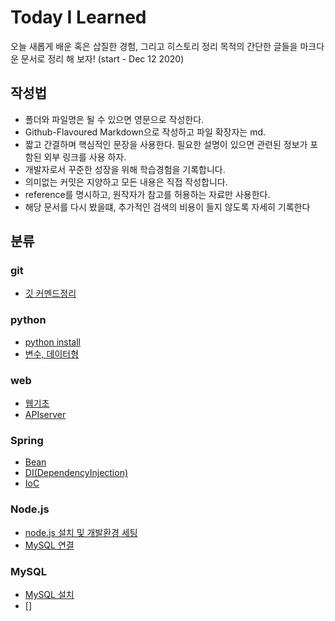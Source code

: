 # Today I Learned
오늘 새롭게 배운 혹은 삽질한 경험, 그리고 히스토리 정리 목적의 간단한 글들을 마크다운 문서로 정리 해 보자! (start - Dec 12 2020)    
## 작성법  
- 폴더와 파일명은 될 수 있으면 영문으로 작성한다.
- Github-Flavoured Markdown으로 작성하고 파일 확장자는 md.
- 짧고 간결하며 핵심적인 문장을 사용한다. 필요한 설명이 있으면 관련된 정보가 포함된 외부 링크를 사용 하자.
- 개발자로서 꾸준한 성장을 위해 학습경험을 기록합니다.
- 의미없는 커밋은 지양하고 모든 내용은 직접 작성합니다.
- reference를 명시하고, 원작자가 참고를 허용하는 자료만 사용한다.
- 해당 문서를 다시 봤을떄, 추가적인 검색의 비용이 들지 않도록 자세히 기록한다
## 분류
### git
- [깃 커멘드정리](./git/git-command.md)
### python
- [python install]()
- [변수, 데이터형](./Python/variables-and-data-type.md)
### web
- [웹기초](./web/web-foundation.md)
- [APIserver](./web/APIserver.md)
### Spring
- [Bean](./Spring/Bean.md)
- [DI(DependencyInjection)](./Spring/DI(Dependency-Injection).md)
- [IoC](./Spring/IOC(Inversion-Of-Control).md)
### Node.js
- [node.js 설치 및 개발환경 세팅](./NodeJS/how-to-install-nodeJs.md)
- [MySQL 연결](./NodeJS/Connect-MySql.md)
### MySQL
- [MySQL 설치](../MySQL/how-to-install-mysql.md)
- []